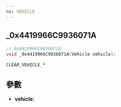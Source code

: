 ```yaml
---
ns: VEHICLE
---
```

## _0x4419966C9936071A

```c
// 0x4419966C9936071A
void _0x4419966C9936071A(Vehicle vehicle);
```

```
CLEAR_VEHICLE_*
```

## 參數
* **vehicle**: 

